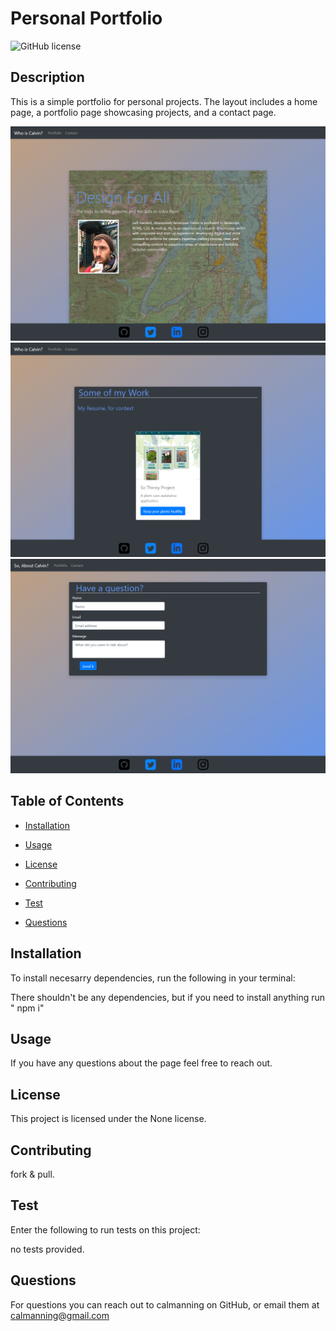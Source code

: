 # Personal Portfolio
![GitHub license](https://img.shields.io/badge/license-None-blue.svg)

## Description 

This is a simple portfolio for personal projects. The layout includes a home page, a portfolio page showcasing projects, and a contact page.

![](./image.png)
![](./image_2.png)
![](./image_3.png)

## Table of Contents

* [Installation](#installation)

* [Usage](#usage)

* [License](#license)

* [Contributing](#contributing)

* [Test](#tests)

* [Questions](#questions)

## Installation

To install necesarry dependencies, run the following in your terminal:


There shouldn't be any dependencies, but if you need to install anything run " npm i"


## Usage 

If you have any questions about the page feel free to reach out.

## License

This project is licensed under the None license.

## Contributing

fork & pull.

## Test

Enter the following to run tests on this project:


no tests provided.


## Questions

For questions you can reach out to calmanning on GitHub, or email them at calmanning@gmail.com

